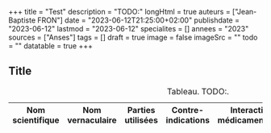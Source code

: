 +++
title = "Test"
description = "TODO:"
longHtml = true
auteurs = ["Jean-Baptiste FRON"]
date = "2023-06-12T21:25:00+02:00"
publishdate = "2023-06-12"
lastmod = "2023-06-12"
specialites = []
annees = "2023"
sources = ["Anses"]
tags = []
draft = true
image = false
imageSrc = ""
todo = ""
datatable = true
+++

## Title

<script type="application/ld+json">{"@context": "https://schema.org","@type": "Table","about": "TODO:"}</script>
<table id="anses-plantes" class="table">
<caption><span class="font-weight-bold">Tableau.</span> TODO:.</caption>
<thead>
  <tr>
    <th scope="col">Nom scientifique</th>
    <th scope="col">Nom vernaculaire</th>
    <th scope="col">Parties utilisées</th>
    <th scope="col">Contre-indications</th>
    <th scope="col">Interactions médicamenteuses</th>
    <th scope="col">Grossesse</th>
    <th scope="col">Pédiatrie</th>
  </tr>
</thead>
</table>
<script>
  // Anses
window.addEventListener('load', () => {
  $(function () {
    $('#anses-plantes').DataTable({
      ajax: '/data/anses-plantes.json',
      columns: [
        { data: 'Nom scientifique' },
        { data: 'Nom vernaculaire' },
        { data: 'Parties utilisées' },
        { data: 'Contre-indications' },
        { data: 'Interactions médicamenteuses' },
        { data: 'grossesse' },
        { data: 'pediatrie' },
      ]
    })
  })
})
</script>
